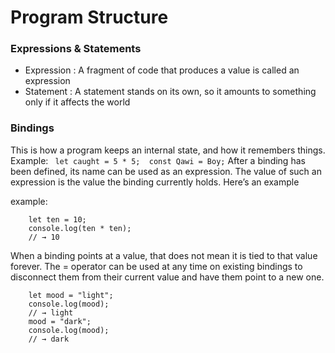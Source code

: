 # Program Structure

### Expressions & Statements 
- Expression : A fragment of code that produces a value is called an expression
- Statement : A statement stands on its own, so it amounts to something only if it affects the world 

### Bindings 
This is how a program keeps an internal state, and how it remembers things. Example:
    ``` 
    let caught = 5 * 5; 
    const Qawi = Boy;
    ```
After a binding has been defined, its name can be used as an expression. The
value of such an expression is the value the binding currently holds. Here’s an example

example:
```
    let ten = 10;
    console.log(ten * ten);
    // → 10
```
When a binding points at a value, that does not mean it is tied to that value forever. The = operator can be used at any time on existing bindings to disconnect them from their current value and have them point to a new one.

```
    let mood = "light";
    console.log(mood);
    // → light
    mood = "dark";
    console.log(mood);
    // → dark
```
